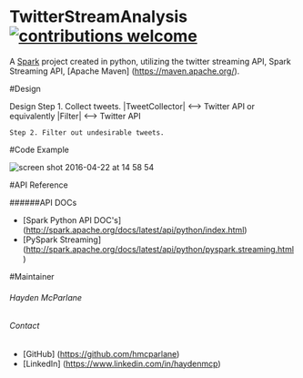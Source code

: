 # TwitterStreamAnalysis  [![contributions welcome](https://img.shields.io/badge/contributions-welcome-brightgreen.svg?style=flat)](https://github.com/dwyl/esta/issues)

A [Spark](http://spark.apache.org/docs/latest/streaming-programming-guide.html) project created in python, utilizing the twitter streaming API, Spark Streaming API, [Apache Maven] (https://maven.apache.org/).

#Design

Design
	Step 1. Collect tweets. 
		|TweetCollector| <--> Twitter API or equivalently
		|Filter| <--> Twitter API

	Step 2. Filter out undesirable tweets.
	
#Code Example

![screen shot 2016-04-22 at 14 58 54](https://cloud.githubusercontent.com/assets/16036887/14744414/994c095a-089e-11e6-9905-58d34f7c0acc.jpg)


#API Reference

######API DOCs

+ [Spark Python API DOC's] (http://spark.apache.org/docs/latest/api/python/index.html)
+ [PySpark Streaming] (http://spark.apache.org/docs/latest/api/python/pyspark.streaming.html)

#Maintainer

###### Hayden McParlane

###### Contact 

+ [GitHub] (https://github.com/hmcparlane)
+ [LinkedIn] (https://www.linkedin.com/in/haydenmcp)

